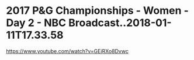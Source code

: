 2017 P&G Championships - Women - Day 2 - NBC Broadcast..2018-01-11T17.33.58
========================

https://www.youtube.com/watch?v=GEjRXo8Dvwc

